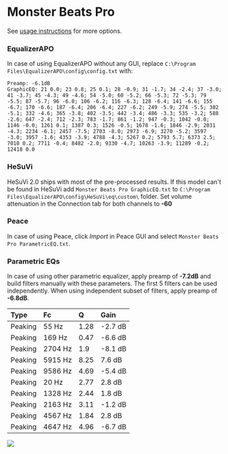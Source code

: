 # Monster Beats Pro
See [usage instructions](https://github.com/jaakkopasanen/AutoEq#usage) for more options.

### EqualizerAPO
In case of using EqualizerAPO without any GUI, replace `C:\Program Files\EqualizerAPO\config\config.txt`
with:
```
Preamp: -6.1dB
GraphicEQ: 21 0.0; 23 0.8; 25 0.1; 28 -0.9; 31 -1.7; 34 -2.4; 37 -3.0; 41 -3.7; 45 -4.3; 49 -4.6; 54 -5.0; 60 -5.2; 66 -5.3; 72 -5.3; 79 -5.5; 87 -5.7; 96 -6.0; 106 -6.2; 116 -6.3; 128 -6.4; 141 -6.6; 155 -6.7; 170 -6.6; 187 -6.4; 206 -6.4; 227 -6.2; 249 -5.9; 274 -5.5; 302 -5.1; 332 -4.6; 365 -3.8; 402 -3.5; 442 -3.4; 486 -3.3; 535 -3.2; 588 -2.6; 647 -2.4; 712 -2.3; 783 -1.7; 861 -1.2; 947 -0.3; 1042 -0.0; 1146 -0.0; 1261 0.1; 1387 0.3; 1526 -0.5; 1678 -1.6; 1846 -2.9; 2031 -4.3; 2234 -6.1; 2457 -7.5; 2703 -8.0; 2973 -6.9; 3270 -5.2; 3597 -3.0; 3957 -1.6; 4353 -3.9; 4788 -4.3; 5267 0.2; 5793 5.7; 6373 2.5; 7010 0.2; 7711 -0.4; 8482 -2.0; 9330 -4.7; 10263 -3.9; 11289 -0.2; 12418 0.0
```

### HeSuVi
HeSuVi 2.0 ships with most of the pre-processed results. If this model can't be found in HeSuVi add
`Monster Beats Pro GraphicEQ.txt` to `C:\Program Files\EqualizerAPO\config\HeSuVi\eq\custom\` folder.
Set volume attenuation in the Connection tab for both channels to **-60**

### Peace
In case of using Peace, click *Import* in Peace GUI and select `Monster Beats Pro ParametricEQ.txt`.

### Parametric EQs
In case of using other parametric equalizer, apply preamp of **-7.2dB** and build filters manually
with these parameters. The first 5 filters can be used independently.
When using independent subset of filters, apply preamp of **-6.8dB**.

| Type    | Fc      |    Q | Gain    |
|:--------|:--------|:-----|:--------|
| Peaking | 55 Hz   | 1.28 | -2.7 dB |
| Peaking | 169 Hz  | 0.47 | -6.6 dB |
| Peaking | 2704 Hz | 1.9  | -8.1 dB |
| Peaking | 5915 Hz | 8.25 | 7.6 dB  |
| Peaking | 9586 Hz | 4.69 | -5.4 dB |
| Peaking | 20 Hz   | 2.77 | 2.8 dB  |
| Peaking | 1328 Hz | 2.44 | 1.8 dB  |
| Peaking | 2163 Hz | 3.11 | -1.2 dB |
| Peaking | 4567 Hz | 1.84 | 2.8 dB  |
| Peaking | 4647 Hz | 4.96 | -6.7 dB |

![](https://raw.githubusercontent.com/jaakkopasanen/AutoEq/master/results/innerfidelity/sbaf-serious/Monster%20Beats%20Pro/Monster%20Beats%20Pro.png)
